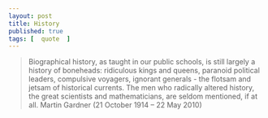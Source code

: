 ```yaml
---
layout: post
title: History
published: true 
tags: [  quote  ]
---
```


> Biographical history, as taught in our public schools, is still largely a 
> history of boneheads: ridiculous kings and queens, paranoid political 
> leaders, compulsive voyagers, ignorant generals - the flotsam and jetsam 
> of historical currents. The men who radically altered history, the great 
> scientists and mathematicians, are seldom mentioned, if at all.
Martin Gardner (21 October 1914 – 22 May 2010)

